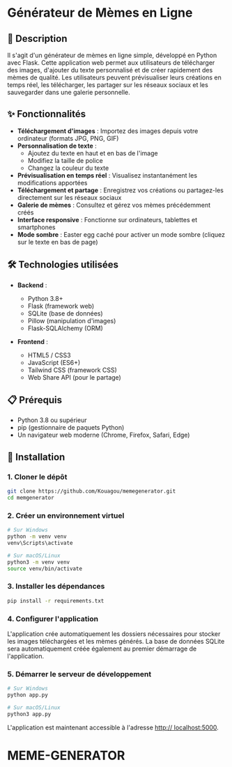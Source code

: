 # Générateur de Mèmes en Ligne

## 📝 Description

 Il s'agit d'un générateur de mèmes en ligne simple, développé en Python avec Flask. 
 Cette application web permet aux utilisateurs de télécharger des images, d'ajouter du texte
 personnalisé et de créer rapidement des mèmes de qualité. Les utilisateurs peuvent prévisualiser
 leurs créations en temps réel, les télécharger, les partager sur les réseaux sociaux et les sauvegarder
 dans une galerie personnelle. 

## ✨ Fonctionnalités

- **Téléchargement d'images** : Importez des images depuis votre ordinateur (formats JPG, PNG, GIF)
- **Personnalisation de texte** :
  - Ajoutez du texte en haut et en bas de l'image
  - Modifiez la taille de police
  - Changez la couleur du texte
- **Prévisualisation en temps réel** : Visualisez instantanément les modifications apportées
- **Téléchargement et partage** : Enregistrez vos créations ou partagez-les directement sur les réseaux sociaux
- **Galerie de mèmes** : Consultez et gérez vos mèmes précédemment créés
- **Interface responsive** : Fonctionne sur ordinateurs, tablettes et smartphones
- **Mode sombre** : Easter egg caché pour activer un mode sombre (cliquez sur le texte en bas de page)

## 🛠️ Technologies utilisées

- **Backend** :
  - Python 3.8+
  - Flask (framework web)
  - SQLite (base de données)
  - Pillow (manipulation d'images)
  - Flask-SQLAlchemy (ORM)
  
- **Frontend** :
  - HTML5 / CSS3
  - JavaScript (ES6+)
  - Tailwind CSS (framework CSS)
  - Web Share API (pour le partage)

## 📋 Prérequis

- Python 3.8 ou supérieur
- pip (gestionnaire de paquets Python)
- Un navigateur web moderne (Chrome, Firefox, Safari, Edge)

## 🚀 Installation

### 1. Cloner le dépôt

```bash
git clone https://github.com/Kouagou/memegenerator.git
cd memgenerator
```
### 2. Créer un environnement virtuel

```bash
# Sur Windows
python -m venv venv
venv\Scripts\activate

# Sur macOS/Linux
python3 -m venv venv
source venv/bin/activate
```

### 3. Installer les dépendances

```bash
pip install -r requirements.txt
```

### 4. Configurer l'application

L'application crée automatiquement les dossiers nécessaires pour stocker les images téléchargées et les mèmes générés.
La base de données SQLite sera automatiquement créée également au premier démarrage de l'application.

### 5. Démarrer le serveur de développement

```bash
# Sur Windows
python app.py

# Sur macOS/Linux
python3 app.py
```

L'application est maintenant accessible à l'adresse [http:// localhost:5000](http://localhost:5000).

# MEME-GENERATOR
